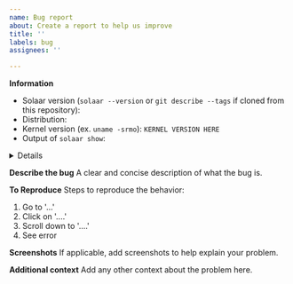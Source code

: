 ```yaml
---
name: Bug report
about: Create a report to help us improve
title: ''
labels: bug
assignees: ''

---
```


**Information**
<!-- Do not bother opening an issue for a version older than 1.0.1.  Please update to the latest version and see if your issue persists. -->
- Solaar version (`solaar --version` or `git describe --tags` if cloned from this repository):
- Distribution:
- Kernel version (ex. `uname -srmo`): `KERNEL VERSION HERE`
- Output of `solaar show`:

<details>

```
OUTPUT HERE
```
</details>

**Describe the bug**
A clear and concise description of what the bug is.

**To Reproduce**
Steps to reproduce the behavior:
1. Go to '...'
2. Click on '....'
3. Scroll down to '....'
4. See error

**Screenshots**
If applicable, add screenshots to help explain your problem.

**Additional context**
Add any other context about the problem here.
